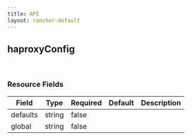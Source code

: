 ```yaml
---
title: API
layout: rancher-default
---
```


## haproxyConfig




​​
### Resource Fields

Field | Type | Required | Default | Description
---|---|---|---|---
defaults | string | false | <no value> | 
global | string | false | <no value> | 

